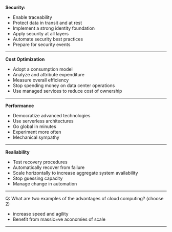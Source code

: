 
**Security:**

- Enable traceability
- Protect data in transit and at rest
- Implement a strong identity foundation
- Apply security at all layers
- Automate security best practices
- Prepare for security events

***

**Cost Optimization**

- Adopt a consumption model
- Analyze and attribute expenditure
- Measure overall efficiency
- Stop spending money on data center operations
- Use managed services to reduce cost of ownership

***

**Performance**

- Democratize advanced technologies
- Use serverless architectures
- Go global in minutes
- Experiment more often
- Mechanical sympathy

***

**Realiability**

- Test recovery procedures
- Automatically recover from failure
- Scale horizontally to increase aggregate system availability
- Stop guessing capacity
- Manage change in automation

***

Q: 
What are two examples of the advantages of cloud computing? (choose 2)
- increase speed and agility
- Benefit from massic=ve aconomies of scale

***


